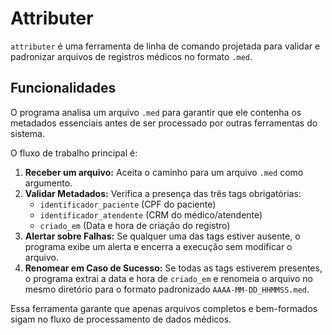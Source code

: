 # Attributer

`attributer` é uma ferramenta de linha de comando projetada para validar e padronizar arquivos de registros médicos no formato `.med`.

## Funcionalidades

O programa analisa um arquivo `.med` para garantir que ele contenha os metadados essenciais antes de ser processado por outras ferramentas do sistema.

O fluxo de trabalho principal é:

1.  **Receber um arquivo:** Aceita o caminho para um arquivo `.med` como argumento.
2.  **Validar Metadados:** Verifica a presença das três tags obrigatórias:
    *   `identificador_paciente` (CPF do paciente)
    *   `identificador_atendente` (CRM do médico/atendente)
    *   `criado_em` (Data e hora de criação do registro)
3.  **Alertar sobre Falhas:** Se qualquer uma das tags estiver ausente, o programa exibe um alerta e encerra a execução sem modificar o arquivo.
4.  **Renomear em Caso de Sucesso:** Se todas as tags estiverem presentes, o programa extrai a data e hora de `criado_em` e renomeia o arquivo no mesmo diretório para o formato padronizado `AAAA-MM-DD_HHMMSS.med`.

Essa ferramenta garante que apenas arquivos completos e bem-formados sigam no fluxo de processamento de dados médicos.
